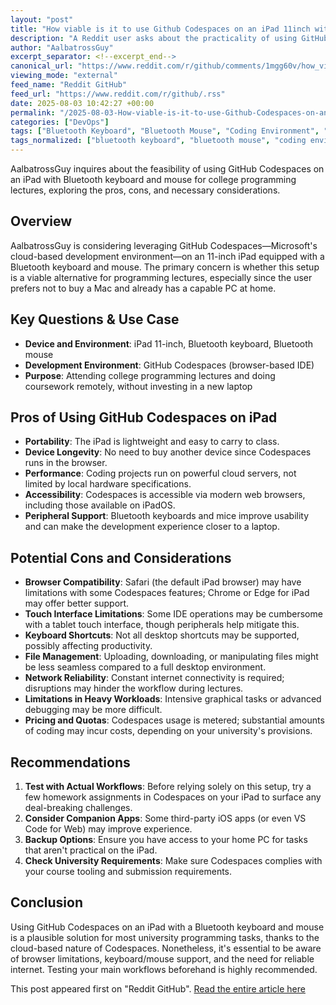 ```yaml
---
layout: "post"
title: "How viable is it to use Github Codespaces on an iPad 11inch with BT Keyboard/Mouse combo for college?"
description: "A Reddit user asks about the practicality of using GitHub Codespaces on an iPad with Bluetooth peripherals for university programming lectures. The post seeks advice on pros and cons, setup challenges, and considerations when choosing Codespaces as a primary development environment on mobile hardware."
author: "AalbatrossGuy"
excerpt_separator: <!--excerpt_end-->
canonical_url: "https://www.reddit.com/r/github/comments/1mgg60v/how_viable_is_it_to_use_github_codespaces_on_an/"
viewing_mode: "external"
feed_name: "Reddit GitHub"
feed_url: "https://www.reddit.com/r/github/.rss"
date: 2025-08-03 10:42:27 +00:00
permalink: "/2025-08-03-How-viable-is-it-to-use-Github-Codespaces-on-an-iPad-11inch-with-BT-KeyboardMouse-combo-for-college.html"
categories: ["DevOps"]
tags: ["Bluetooth Keyboard", "Bluetooth Mouse", "Coding Environment", "Community", "Device Compatibility", "DevOps", "GitHub", "GitHub Codespaces", "Ipad", "Programming Lectures", "Remote Development", "University", "Web Based IDE"]
tags_normalized: ["bluetooth keyboard", "bluetooth mouse", "coding environment", "community", "device compatibility", "devops", "github", "github codespaces", "ipad", "programming lectures", "remote development", "university", "web based ide"]
---
```


AalbatrossGuy inquires about the feasibility of using GitHub Codespaces on an iPad with Bluetooth keyboard and mouse for college programming lectures, exploring the pros, cons, and necessary considerations.<!--excerpt_end-->

## Overview

AalbatrossGuy is considering leveraging GitHub Codespaces—Microsoft's cloud-based development environment—on an 11-inch iPad equipped with a Bluetooth keyboard and mouse. The primary concern is whether this setup is a viable alternative for programming lectures, especially since the user prefers not to buy a Mac and already has a capable PC at home.

## Key Questions & Use Case

- **Device and Environment**: iPad 11-inch, Bluetooth keyboard, Bluetooth mouse
- **Development Environment**: GitHub Codespaces (browser-based IDE)
- **Purpose**: Attending college programming lectures and doing coursework remotely, without investing in a new laptop

## Pros of Using GitHub Codespaces on iPad

- **Portability**: The iPad is lightweight and easy to carry to class.
- **Device Longevity**: No need to buy another device since Codespaces runs in the browser.
- **Performance**: Coding projects run on powerful cloud servers, not limited by local hardware specifications.
- **Accessibility**: Codespaces is accessible via modern web browsers, including those available on iPadOS.
- **Peripheral Support**: Bluetooth keyboards and mice improve usability and can make the development experience closer to a laptop.

## Potential Cons and Considerations

- **Browser Compatibility**: Safari (the default iPad browser) may have limitations with some Codespaces features; Chrome or Edge for iPad may offer better support.
- **Touch Interface Limitations**: Some IDE operations may be cumbersome with a tablet touch interface, though peripherals help mitigate this.
- **Keyboard Shortcuts**: Not all desktop shortcuts may be supported, possibly affecting productivity.
- **File Management**: Uploading, downloading, or manipulating files might be less seamless compared to a full desktop environment.
- **Network Reliability**: Constant internet connectivity is required; disruptions may hinder the workflow during lectures.
- **Limitations in Heavy Workloads**: Intensive graphical tasks or advanced debugging may be more difficult.
- **Pricing and Quotas**: Codespaces usage is metered; substantial amounts of coding may incur costs, depending on your university's provisions.

## Recommendations

1. **Test with Actual Workflows**: Before relying solely on this setup, try a few homework assignments in Codespaces on your iPad to surface any deal-breaking challenges.
2. **Consider Companion Apps**: Some third-party iOS apps (or even VS Code for Web) may improve experience.
3. **Backup Options**: Ensure you have access to your home PC for tasks that aren't practical on the iPad.
4. **Check University Requirements**: Make sure Codespaces complies with your course tooling and submission requirements.

## Conclusion

Using GitHub Codespaces on an iPad with a Bluetooth keyboard and mouse is a plausible solution for most university programming tasks, thanks to the cloud-based nature of Codespaces. Nonetheless, it's essential to be aware of browser limitations, keyboard/mouse support, and the need for reliable internet. Testing your main workflows beforehand is highly recommended.

This post appeared first on "Reddit GitHub". [Read the entire article here](https://www.reddit.com/r/github/comments/1mgg60v/how_viable_is_it_to_use_github_codespaces_on_an/)
